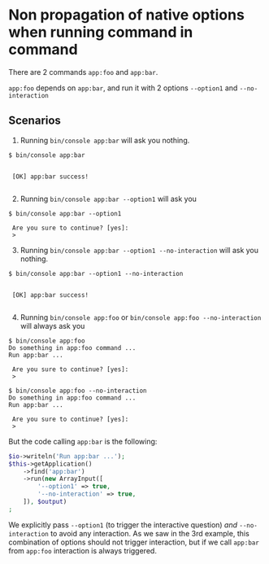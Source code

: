 # Non propagation of native options when running command in command

There are 2 commands `app:foo` and `app:bar`.

`app:foo` depends on `app:bar`, and run it with 2 options `--option1` and `--no-interaction`

## Scenarios

1. Running `bin/console app:bar` will ask you nothing.

```shell
$ bin/console app:bar


 [OK] app:bar success!


```

2. Running `bin/console app:bar --option1` will ask you

```shell
$ bin/console app:bar --option1

 Are you sure to continue? [yes]:
 >
```

3. Running `bin/console app:bar --option1 --no-interaction` will ask you nothing.

```shell
$ bin/console app:bar --option1 --no-interaction


 [OK] app:bar success!


```

4. Running `bin/console app:foo` or `bin/console app:foo --no-interaction` will always ask you

```shell
$ bin/console app:foo
Do something in app:foo command ...
Run app:bar ...

 Are you sure to continue? [yes]:
 >
```

```shell
$ bin/console app:foo --no-interaction
Do something in app:foo command ...
Run app:bar ...

 Are you sure to continue? [yes]:
 >
```

But the code calling `app:bar` is the following:

```php
$io->writeln('Run app:bar ...');
$this->getApplication()
    ->find('app:bar')
    ->run(new ArrayInput([
        '--option1' => true,
        '--no-interaction' => true,
    ]), $output)
;
```

We explicitly pass `--option1` (to trigger the interactive question) *and* `--no-interaction` to avoid any interaction.
As we saw in the 3rd example, this combination of options should not trigger interaction, but if we call `app:bar` from `app:foo` interaction is always triggered.
